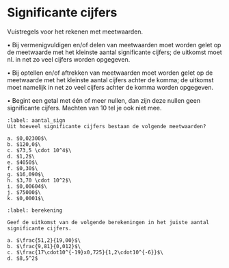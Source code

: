 # Significante cijfers

Vuistregels voor het rekenen met meetwaarden.

•	Bij vermenigvuldigen en/of delen van meetwaarden moet worden gelet op de 
            meetwaarde met het kleinste aantal significante cijfers; de uitkomst moet nl. in net zo 
            veel cijfers worden opgegeven.

•	Bij optellen en/of aftrekken van meetwaarden moet worden gelet op de meetwaarde 
met het kleinste aantal cijfers achter de komma; de uitkomst moet namelijk in net zo 
 veel cijfers achter de komma worden opgegeven.

•	Begint een getal met één of meer nullen, dan zijn deze nullen geen significante cijfers.
Machten van 10 tel je ook niet mee.

```{exercise}
:label: aantal_sign
Uit hoeveel significante cijfers bestaan de volgende meetwaarden?

a. $0,02300$\
b. $120,0$\
c. $73,5 \cdot 10^4$\
d. $1,2$\
e. $4050$\
f. $0,30$\
g. $16,090$\
h. $3,70 \cdot 10^2$\
i. $0,00604$\
j. $75000$\
k. $0,0001$\
```

```{exercise}
:label: berekening

Geef de uitkomst van de volgende berekeningen in het juiste aantal significante cijfers.

a. $\frac{51,2}{19,00}$\
b. $\frac{9,81}{0,012}$\
c. $\frac{17\cdot10^{-19}x0,725}{1,2\cdot10^{-6}}$\
d. $8,5^2$
```


